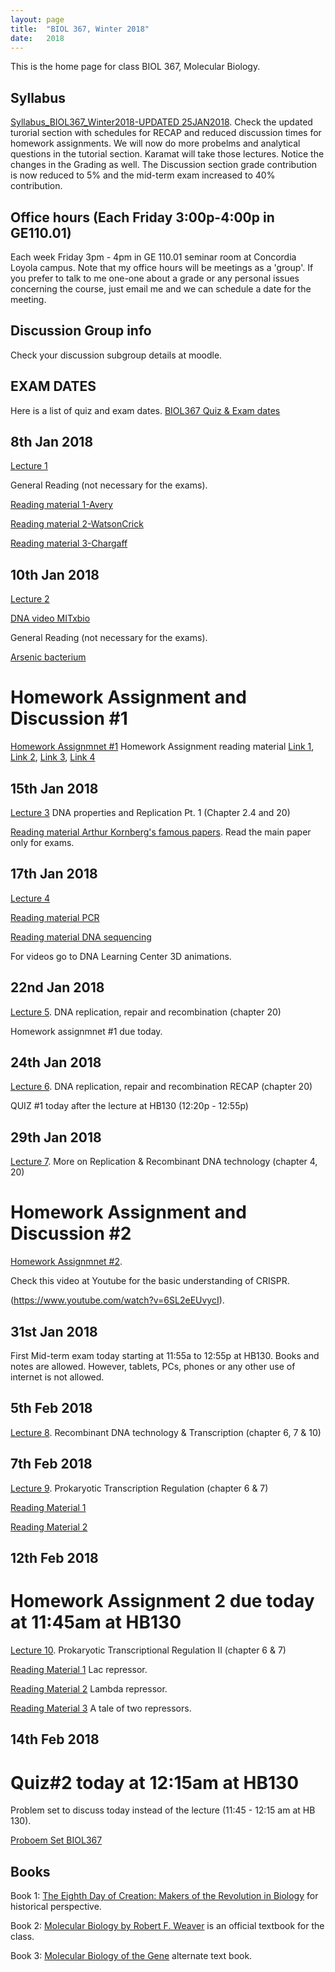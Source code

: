 ```yaml
---
layout: page
title:  "BIOL 367, Winter 2018"
date:   2018
---
```

This is the home page for class BIOL 367, Molecular Biology.

## Syllabus
[Syllabus_BIOL367_Winter2018-UPDATED 25JAN2018](https://github.com/kachroolab/kachroolab/files/1665557/BIOL.367.Molecular.Biology.course.outline_winter.2018_25JAN2018.pdf). Check the updated turorial section with schedules for RECAP and reduced discussion times for homework assignments. We will now do more probelms and analytical questions in the tutorial section. Karamat will take those lectures. Notice the changes in the Grading as well. The Discussion section grade contribution is now reduced to 5% and the mid-term exam increased to 40% contribution. 
## Office hours (Each Friday 3:00p-4:00p in GE110.01)
Each week Friday 3pm - 4pm in GE 110.01 seminar room at Concordia Loyola campus. Note that my office hours will be meetings as a 'group'. If you prefer to talk to me one-one about a grade or any personal issues concerning the course, just email me and we can schedule a date for the meeting.
## Discussion Group info
Check your discussion subgroup details at moodle.
## EXAM DATES
Here is a list of quiz and exam dates. [BIOL367 Quiz & Exam dates](https://github.com/kachroolab/kachroolab/files/1627280/BIOL367.Quiz.Exam.dates.pdf)
## 8th Jan 2018
[Lecture 1](https://github.com/kachroolab/kachroolab/files/1612233/Lecture.01.pdf)

General Reading (not necessary for the exams).

[Reading material 1-Avery](https://github.com/kachroolab/kachroolab/files/1612069/Avery.1944.pdf)

[Reading material 2-WatsonCrick](https://github.com/kachroolab/kachroolab/files/1612072/WatsonCrick.1953.pdf)

[Reading material 3-Chargaff](https://github.com/kachroolab/kachroolab/files/1612189/Chargaff.1950.pdf)
## 10th Jan 2018
[Lecture 2](https://github.com/kachroolab/kachroolab/files/1619653/Lecture.02.pdf)

[DNA video MITxbio](https://youtu.be/o_-6JXLYS-k)

General Reading (not necessary for the exams).

[Arsenic bacterium](https://github.com/kachroolab/kachroolab/files/1616901/Arsenic.Bacterium.pdf)
# Homework Assignment and Discussion #1
[Homework Assignmnet #1](https://github.com/kachroolab/kachroolab/files/1623205/Homework.Assignment.1.pdf)
Homework Assignment reading material [Link 1](http://www.sciencemag.org/news/2014/05/designer-microbes-expand-lifes-genetic-alphabet), [Link 2](https://github.com/kachroolab/kachroolab/files/1616990/New.letters.for.life.s.alphabet.pdf), [Link 3](https://www.theatlantic.com/national/archive/2014/05/dna-letters-discovery-expands-genetic-alphabet/361892/), [Link 4](https://www.quantamagazine.org/is-a-bigger-genetic-code-better-get-ready-to-find-out-20180102/?utm_content=buffer95f6b&utm_medium=social&utm_source=facebook.com&utm_campaign=buffer)
## 15th Jan 2018
[Lecture 3](https://github.com/kachroolab/kachroolab/files/1632180/Lecture.03.pdf) DNA properties and Replication Pt. 1 (Chapter 2.4 and 20)

[Reading material Arthur Kornberg's famous papers](https://profiles.nlm.nih.gov/ps/retrieve/Narrative/WH/p-nid/208). Read the main paper only for exams.

## 17th Jan 2018
[Lecture 4](https://github.com/kachroolab/kachroolab/files/1639502/Lecture.04.pdf)

[Reading material PCR](https://www.dnalc.org/resources/spotlight/index.html)

[Reading material DNA sequencing](https://github.com/kachroolab/kachroolab/files/1639518/DNA.seq.at.40.pdf)

For videos go to DNA Learning Center 3D animations.

## 22nd Jan 2018
[Lecture 5](https://github.com/kachroolab/kachroolab/files/1660451/Lecture.05.new.pdf). DNA replication, repair and recombination (chapter 20)

Homework assignmnet #1 due today.

## 24th Jan 2018
[Lecture 6](https://github.com/kachroolab/kachroolab/files/1660454/Lecture.06.pdf). DNA replication, repair and recombination RECAP (chapter 20)

QUIZ #1 today after the lecture at HB130 (12:20p - 12:55p)

## 29th Jan 2018
[Lecture 7](https://github.com/kachroolab/kachroolab/files/1674042/Lecture.07.pdf). More on Replication & Recombinant DNA technology (chapter 4, 20)

# Homework Assignment and Discussion #2
[Homework Assignmnet #2](https://github.com/kachroolab/kachroolab/files/1673976/Homework.Assignment.2.pdf).

Check this video at Youtube for the basic understanding of CRISPR.

(https://www.youtube.com/watch?v=6SL2eEUvycI).

## 31st Jan 2018

First Mid-term exam today starting at 11:55a to 12:55p at HB130. Books and notes are allowed. However, tablets, PCs, phones or any other use of internet is not allowed.

## 5th Feb 2018
[Lecture 8](https://github.com/kachroolab/kachroolab/files/1703492/Lecture.08.pdf). Recombinant DNA technology & Transcription (chapter 6, 7 & 10)

## 7th Feb 2018
[Lecture 9](https://github.com/kachroolab/kachroolab/files/1703616/Lecture.09.pdf). Prokaryotic Transcription Regulation (chapter 6 & 7)

[Reading Material 1](https://www.ncbi.nlm.nih.gov/books/NBK21683/)

[Reading Material 2](https://www.ncbi.nlm.nih.gov/books/NBK21954/)

## 12th Feb 2018
# Homework Assignment 2 due today at 11:45am at HB130

[Lecture 10](https://github.com/kachroolab/kachroolab/files/1716794/Lecture.10.pdf). Prokaryotic Transcriptional Regulation II (chapter 6 & 7)

[Reading Material 1](https://github.com/kachroolab/kachroolab/files/1716801/Lac.repressor.1966.PNAS.pdf) Lac repressor.

[Reading Material 2](https://github.com/kachroolab/kachroolab/files/1716802/Lamda.repressor.Ptashne.nature.1967.pdf) Lambda repressor.

[Reading Material 3](https://www.ncbi.nlm.nih.gov/pmc/articles/PMC3104267/) A tale of two repressors.

## 14th Feb 2018
# Quiz#2 today at 12:15am at HB130

Problem set to discuss today instead of the lecture (11:45 - 12:15 am at HB 130).

[Proboem Set BIOL367](https://github.com/kachroolab/kachroolab/files/1724519/Problem.set.Lambda.Repressor.BIOL367.pdf)
## Books

Book 1: [The Eighth Day of Creation: Makers of the Revolution in Biology](https://www.amazon.com/Eighth-Day-Creation-Revolution-Commemorative/dp/0879694785) for historical perspective.

Book 2: [Molecular Biology by Robert F. Weaver](https://www.amazon.com/Molecular-Biology-WCB-Cell/dp/0073525324) is an official textbook for the class.

Book 3: [Molecular Biology of the Gene](https://www.amazon.com/Molecular-Biology-Gene-James-Watson-ebook/dp/B00C1826MY/ref=mt_kindle?_encoding=UTF8&me=) alternate text book.
